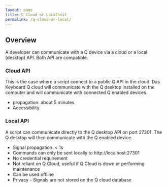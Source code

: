 ```yaml
---
layout: page
title: Q Cloud or Localhost
permalink: /q-cloud-or-local/
---
```

<!-- {% include api_transition_header.html %} -->

## Overview

A developer can communicate with a Q device via a cloud or a local (desktop) API. Both API are compatible.

### Cloud API

This is the case where a script connect to a public Q API in the cloud. Das Keyboard Q cloud
 will communicate with the Q desktop installed on the computer and will
communicate with connected Q enabled devices.

- propagation: about 5 minutes
- Accessibility

### Local API

A script can communicate directly to the Q desktop API on port 27301.
The Q desktop will then communicate with the Q enabled device.

- Signal propagation: < 1s
- Commands can only be sent locally to http://localhost:27301
- No credential requirement
- Not reliant on Q Cloud, useful if Q Cloud is down or performing maintenance
- Can be used offline
- Privacy – Signals are not stored on the Q cloud database
